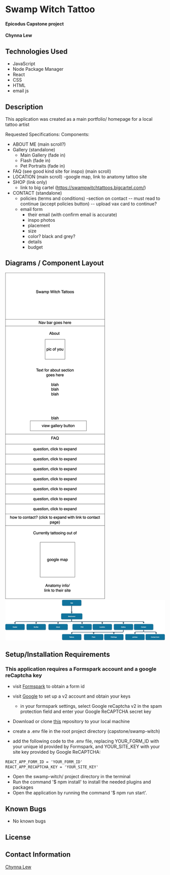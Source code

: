 # Swamp Witch Tattoo

#### Epicodus Capstone project

#### Chynna Lew

## Technologies Used

* JavaScript
* Node Package Manager
* React
* CSS
* HTML
* email js

## Description
This application was created as a main portfolio/ homepage for a local tattoo artist

Requested Specifications:
Components:
- ABOUT ME (main scroll?)
- Gallery (standalone)
  - Main Gallery (fade in)
  - Flash (fade in)
  - Pet Portraits (fade in)
- FAQ (see good kind site for inspo) (main scroll)
- LOCATION (main scroll)
  -google map, link to anatomy tattoo site
- SHOP (link only)
  - link to big cartel (https://swampwitchtattoos.bigcartel.com/)
- CONTACT (standalone)
  - policies (terms and conditions) 
    -section on contact
    -- must read to continue (accept policies button)
    -- upload vax card to continue?
  - email form
    - their email (with confirm email is accurate)
    - inspo photos
    - placement
    - size
    - color? black and grey?
    - details
    - budget

## Diagrams / Component Layout
<img src='./src/assets/img/victoriaTattoo.png' alt='page plan'/>
<br/>
<img src= './src/assets/img/swampWitchComponents.jpg' alt='component tree'/>


## Setup/Installation Requirements

### This application requires a Formspark account and a google reCaptcha key
* visit [Formspark](https://formspark.io/) to obtain a form id
* visit [Google](https://www.google.com/recaptcha/admin) to set up a v2 account and obtain your keys
    * in your formspark settings, select Google reCaptcha v2 in the spam protection field and enter your Google ReCAPTCHA secret key

* Download or clone [this](https://github.com/chynnalew/capstone) repository to your local machine
* create a .env file in the root project directory (capstone/swamp-witch)
* add the following code to the .env file, replacing YOUR_FORM_ID with your unique id provided by Formspark, and YOUR_SITE_KEY with your site key provided by Google ReCAPTCHA:
```
REACT_APP_FORM_ID = 'YOUR_FORM_ID'
REACT_APP_RECAPTCHA_KEY = 'YOUR_SITE_KEY'
```
* Open the swamp-witch/ project directory in the terminal
* Run the command '$ npm install' to install the needed plugins and packages
* Open the application by running the command '$ npm run start'.

## Known Bugs
* No known bugs

## License

## Contact Information
[Chynna Lew](chynnalew@yahoo.com)
